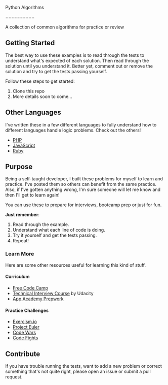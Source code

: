 Python Algorithms

==========

A collection of common algorithms for practice or review

## Getting Started

The best way to use these examples is to read through the tests to understand what's expected of each solution. Then read through the solution until you understand it. Better yet, comment out or remove the solution and try to get the tests passing yourself.

Follow these steps to get started:

1. Clone this repo
2. More details soon to come...

## Other Languages

I've written these in a few different languages to fully understand how to different languages handle logic problems. Check out the others!

* [PHP](https://github.com/daltonamitchell/php-algorithms/)
* [JavaScript](https://github.com/daltonamitchell/js-algorithms/)
* [Ruby](https://github.com/daltonamitchell/ruby-algorithms/)

## Purpose

Being a self-taught developer, I built these problems for myself to learn and practice. I've posted them so others can benefit from the same practice. Also, if I've gotten anything wrong, I'm sure someone will let me know and then I'll get to learn again!

You can use these to prepare for interviews, bootcamp prep or just for fun.

**Just remember**:

1. Read through the example.
2. Understand what each line of code is doing.
3. Try it yourself and get the tests passing.
4. Repeat!

### Learn More

Here are some other resources useful for learning this kind of stuff.

#### Curriculum

* [Free Code Camp](http://freecodecamp.com/)
* [Technical Interview Course](https://www.udacity.com/course/technical-interview--ud513) by Udacity
* [App Academy Prepwork](https://github.com/appacademy/prep-work)

#### Practice Challenges

* [Exercism.io](http://exercism.io/)
* [Project Euler](https://projecteuler.net/)
* [Code Wars](http://www.codewars.com)
* [Code Fights](https://codefights.com)

## Contribute

If you have trouble running the tests, want to add a new problem or correct something that's not quite right, please open an issue or submit a pull request.

